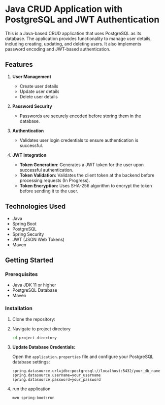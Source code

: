 # Java CRUD Application with PostgreSQL and JWT Authentication

This is a Java-based CRUD application that uses PostgreSQL as its database. The application provides functionality to manage user details, including creating, updating, and deleting users. It also implements password encoding and JWT-based authentication.

## Features

1. **User Management**
   - Create user details
   - Update user details
   - Delete user details

2. **Password Security**
   - Passwords are securely encoded before storing them in the database.

3. **Authentication**
   - Validates user login credentials to ensure authentication is successful.

4. **JWT Integration**
   - **Token Generation:** Generates a JWT token for the user upon successful authentication.
   - **Token Validation:** Validates the client token at the backend before processing requests (In Progress).
   - **Token Encryption:** Uses SHA-256 algorithm to encrypt the token before sending it to the user.

## Technologies Used

- Java
- Spring Boot
- PostgreSQL
- Spring Security
- JWT (JSON Web Tokens)
- Maven

## Getting Started

### Prerequisites

- Java JDK 11 or higher
- PostgreSQL Database
- Maven

### Installation

1. Clone the repository:

2. Navigate to project directory

   ```bash
   cd project-directory

3. **Update Database Credentials:**

   Open the `application.properties` file and configure your PostgreSQL database settings:

   ```properties
   spring.datasource.url=jdbc:postgresql://localhost:5432/your_db_name  
   spring.datasource.username=your_username  
   spring.datasource.password=your_password  

4. run the application

   ```bash
   mvn spring-boot:run
